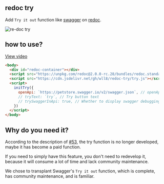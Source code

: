 ## redoc try
Add `Try it out` function like [swagger](https://petstore.swagger.io/) on [redoc](https://github.com/Redocly/redoc).

![re-doc try](https://github.com/wll8/redoc-try/raw/master/redoc_WX20200518-152825.png)

## how to use?

[View video](https://cdn.jsdelivr.net/gh/wll8/static/Video_20200518145834_redoc_show.mp4)

``` html
<body>
  <div id="redoc-container"></div>
  <script src="https://unpkg.com/redoc@2.0.0-rc.28/bundles/redoc.standalone.js"> </script>
  <script src="https://cdn.jsdelivr.net/gh/wll8/redoc-try/try.js"></script>
  <script>
    initTry({
      openApi: `https://petstore.swagger.io/v2/swagger.json`, // openApi address
      // tryText: `try`, // Try button text
      // trySwaggerInApi: true, // Whether to display swagger debugging window under api?
    })
  </script>
</body>
```

## Why do you need it?

According to the description of [#53]((https://github.com/Redocly/redoc/issues/53) ), the try function is no longer developed, maybe it has become a paid function.

If you need to simply have this feature, you don't need to redevelop it, because it will consume a lot of time and lack community maintenance.

We chose to transplant Swagger's `Try it out` function, which is complete, has community maintenance, and is familiar.
